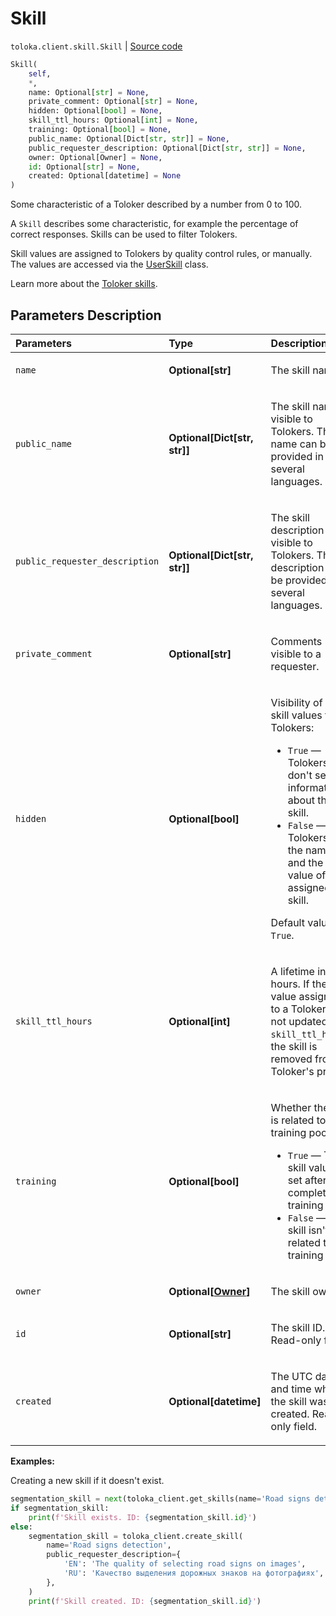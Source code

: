 # Skill
`toloka.client.skill.Skill` | [Source code](https://github.com/Toloka/toloka-kit/blob/v1.2.3/src/client/skill.py#L11)

```python
Skill(
    self,
    *,
    name: Optional[str] = None,
    private_comment: Optional[str] = None,
    hidden: Optional[bool] = None,
    skill_ttl_hours: Optional[int] = None,
    training: Optional[bool] = None,
    public_name: Optional[Dict[str, str]] = None,
    public_requester_description: Optional[Dict[str, str]] = None,
    owner: Optional[Owner] = None,
    id: Optional[str] = None,
    created: Optional[datetime] = None
)
```

Some characteristic of a Toloker described by a number from 0 to 100.


A `Skill` describes some characteristic, for example the percentage of correct responses.
Skills can be used to filter Tolokers.

Skill values are assigned to Tolokers by quality control rules, or manually. The values are accessed via the [UserSkill](toloka.client.user_skill.UserSkill.md) class.

Learn more about the [Toloker skills](https://toloka.ai/docs/guide/nav/).

## Parameters Description

| Parameters | Type | Description |
| :----------| :----| :-----------|
`name`|**Optional\[str\]**|<p>The skill name.</p>
`public_name`|**Optional\[Dict\[str, str\]\]**|<p>The skill name visible to Tolokers. The name can be provided in several languages.</p>
`public_requester_description`|**Optional\[Dict\[str, str\]\]**|<p>The skill description visible to Tolokers. The description can be provided in several languages.</p>
`private_comment`|**Optional\[str\]**|<p>Comments visible to a requester.</p>
`hidden`|**Optional\[bool\]**|<p>Visibility of the skill values to Tolokers:</p> <ul> <li>`True` — Tolokers don&#x27;t see the information about the skill.</li> <li>`False` — Tolokers see the name and the value of the assigned skill.</li> </ul> <p></p><p>Default value: `True`.</p>
`skill_ttl_hours`|**Optional\[int\]**|<p>A lifetime in hours. If the skill value assigned to a Toloker is not updated for `skill_ttl_hours`, the skill is removed from a Toloker&#x27;s profile.</p>
`training`|**Optional\[bool\]**|<p>Whether the skill is related to a training pool:</p> <ul> <li>`True` — The skill value is set after completing a training pool.</li> <li>`False` — The skill isn&#x27;t related to a training pool.</li> </ul>
`owner`|**Optional\[[Owner](toloka.client.owner.Owner.md)\]**|<p>The skill owner.</p>
`id`|**Optional\[str\]**|<p>The skill ID. Read-only field.</p>
`created`|**Optional\[datetime\]**|<p>The UTC date and time when the skill was created. Read-only field.</p>

**Examples:**

Creating a new skill if it doesn't exist.

```python
segmentation_skill = next(toloka_client.get_skills(name='Road signs detection'), None)
if segmentation_skill:
    print(f'Skill exists. ID: {segmentation_skill.id}')
else:
    segmentation_skill = toloka_client.create_skill(
        name='Road signs detection',
        public_requester_description={
            'EN': 'The quality of selecting road signs on images',
            'RU': 'Качество выделения дорожных знаков на фотографиях',
        },
    )
    print(f'Skill created. ID: {segmentation_skill.id}')
```
